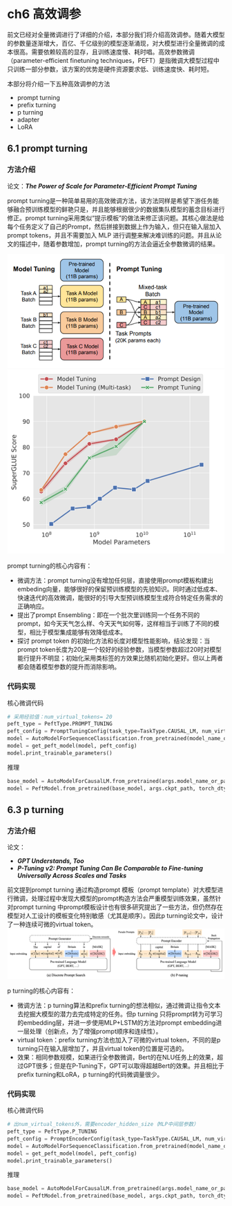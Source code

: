 # ch6 高效调参
前文已经对全量微调进行了详细的介绍，本部分我们将介绍高效调参。随着大模型的参数量逐渐增大，百亿、千亿级别的模型逐渐涌现，对大模型进行全量微调的成本很高。需要依赖较高的显存，且训练速度慢、耗时唱。高效参数微调（parameter-efficient finetuning techniques，PEFT）是指微调大模型过程中只训练一部分参数，该方案的优势是硬件资源要求低、训练速度快、耗时短。

本部分将介绍一下五种高效调参的方法
- prompt turning
- prefix turning
- p turning
- adapter
- LoRA

## 6.1 prompt turning

### 方法介绍
论文：***The Power of Scale for Parameter-Efficient Prompt Tuning***

prompt turning是一种简单易用的高效微调方法，该方法同样是希望下游任务能够融合预训练模型的鲜艳只是，并且能够根据很少的数据集队模型的蓄念目标进行修正。prompt turning采用类似“提示模板”的做法来修正该问题。其核心做法是给每个任务定义了自己的Prompt，然后拼接到数据上作为输入，但只在输入层加入prompt tokens，并且不需要加入 MLP 进行调整来解决难训练的问题。并且从论文的描述中，随着参数增加，prompt turning的方法会逼近全参数微调的结果。

![prompt-tuning_1](imgs/prompt_turning1.png) ![prompt-tuning_2](imgs/prompt_turning_2.png)

prompt turning的核心内容有：
- 微调方法：prompt turning没有增加任何层，直接使用prompt模板构建出embeding向量，能够很好的保留预训练模型的先验知识。同时通过低成本、快速迭代的高效微调，能很好的引导大型预训练模型生成符合特定任务需求的正确响应。
- 提出了prompt Ensembling：即在一个批次里训练同一个任务不同的prompt，如今天天气怎么样、今天天气如何等，这样相当于训练了不同的模型，相比于模型集成能够有效降低成本。
- 探讨 prompt token 的初始化方法和长度对模型性能影响，结论发现：当prompt token长度为20是一个较好的经验参数，当模型参数超过20时对模型能行提升不明显；初始化采用类标签的方效果比随机初始化更好。但以上两者都会随着模型参数的提升而消除影响。

### 代码实现
核心微调代码
```python
# 采用经验值：num_virtual_tokens= 20
peft_type = PeftType.PROMPT_TUNING
peft_config = PromptTuningConfig(task_type=TaskType.CAUSAL_LM, num_virtual_tokens=20)
model = AutoModelForSequenceClassification.from_pretrained(model_name_or_path, return_dict=True)
model = get_peft_model(model, peft_config)
model.print_trainable_parameters()
```

推理
```python
base_model = AutoModelForCausalLM.from_pretrained(args.model_name_or_path, torch_dtype=load_type)
model = PeftModel.from_pretrained(base_model, args.ckpt_path, torch_dtype=load_type)
```


## 6.3 p turning

### 方法介绍
论文：
- ***GPT Understands, Too***
- ***P-Tuning v2: Prompt Tuning Can Be Comparable to Fine-tuning Universally Across Scales and Tasks***

前文提到prompt turning 通过构造prompt 模板（prompt template）对大模型进行微调，处理过程中发现大模型的prompt构造方法会严重模型训练效果，虽然针对prompt turning 中prompt模板设计也有很多研究提出了一些方法，但仍然存在模型对人工设计的模板变化特别敏感（尤其是顺序）。因此p turning论文中，设计了一种连续可微的virtual token。
![p-tuning](imgs/p_turning_1.png)

p turning的核心内容有：
- 微调方法：p turning算法和prefix turning的想法相似，通过微调让指令文本去挖掘大模型的潜力去完成特定的任务。但p turning 只将prompt转为可学习的embedding层，并进一步使用MLP+LSTM的方法对prompt embedding进一层处理（创新点，为了增强prompt顺序和连续性）。
- virtual token：prefix turning方法也加入了可微的virtual token，不同的是p turning只在输入层增加了，并且virtual token的位置是可选的。
- 效果：相同参数规模，如果进行全参数微调，Bert的在NLU任务上的效果，超过GPT很多；但是在P-Tuning下，GPT可以取得超越Bert的效果。并且相比于prefix turning和LoRA，p turning的代码微调量很少。

### 代码实现

核心微调代码
```python
# 出num_virtual_tokens外，需要encoder_hidden_size（MLP中间层参数）
peft_type = PeftType.P_TUNING
peft_config = PromptEncoderConfig(task_type=TaskType.CAUSAL_LM, num_virtual_tokens=20, encoder_hidden_size=128)
model = AutoModelForSequenceClassification.from_pretrained(model_name_or_path, return_dict=True)
model = get_peft_model(model, peft_config)
model.print_trainable_parameters()
```

推理
```python
base_model = AutoModelForCausalLM.from_pretrained(args.model_name_or_path, torch_dtype=load_type)
model = PeftModel.from_pretrained(base_model, args.ckpt_path, torch_dtype=load_type)
```
